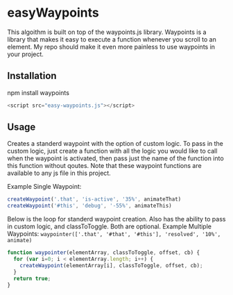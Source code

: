 # easyWaypoints
This algoithm is built on top of the waypoints.js library. Waypoints is a library that makes it easy to execute a function whenever you scroll to an element. My repo should make it even more painless to use waypoints in your project.

## Installation
npm install waypoints
```js
<script src="easy-waypoints.js"></script>
```

## Usage
Creates a standerd waypoint with the option of custom logic. To pass in the custom logic, just create a function with all the logic you would like to call when the waypoint is activated, then pass just the name of the function into this function without qoutes. Note that these waypoint functions are available to any js file in this project.

Example Single Waypoint:
```js
createWaypoint('.that', 'is-active', '35%', animateThat)
createWaypoint('#this', 'debug', '-55%', animateThis)
```


Below is the loop for standerd waypoint creation. Also has the ability to pass in custom logic, and classToToggle. Both are optional.
Example Multiple Waypoints: `waypointer(['.that', '#that', '#this'], 'resolved', '10%', animate)`
```js
function waypointer(elementArray, classToToggle, offset, cb) {
  for (var i=0; i < elementArray.length; i++) {
    createWaypoint(elementArray[i], classToToggle, offset, cb);
  }
  return true;
}
```
